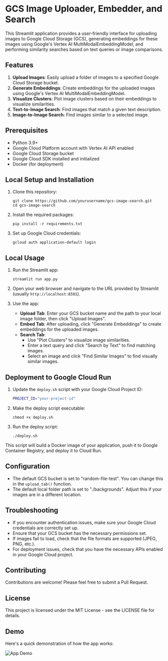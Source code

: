 # GCS Image Uploader, Embedder, and Search

This Streamlit application provides a user-friendly interface for uploading images to Google Cloud Storage (GCS), generating embeddings for these images using Google's Vertex AI MultiModalEmbeddingModel, and performing similarity searches based on text queries or image comparisons.

## Features

1. **Upload Images**: Easily upload a folder of images to a specified Google Cloud Storage bucket.
2. **Generate Embeddings**: Create embeddings for the uploaded images using Google's Vertex AI MultiModalEmbeddingModel.
3. **Visualize Clusters**: Plot image clusters based on their embeddings to visualize similarities.
4. **Text-to-Image Search**: Find images that match a given text description.
5. **Image-to-Image Search**: Find images similar to a selected image.

## Prerequisites

- Python 3.9+
- Google Cloud Platform account with Vertex AI API enabled
- Google Cloud Storage bucket
- Google Cloud SDK installed and initialized
- Docker (for deployment)

## Local Setup and Installation

1. Clone this repository:
   ```
   git clone https://github.com/yourusername/gcs-image-search.git
   cd gcs-image-search
   ```

2. Install the required packages:
   ```
   pip install -r requirements.txt
   ```

3. Set up Google Cloud credentials:
   ```
   gcloud auth application-default login
   ```

## Local Usage

1. Run the Streamlit app:
   ```
   streamlit run app.py
   ```

2. Open your web browser and navigate to the URL provided by Streamlit (usually `http://localhost:8501`).

3. Use the app:
   - **Upload Tab**: Enter your GCS bucket name and the path to your local image folder, then click "Upload Images".
   - **Embed Tab**: After uploading, click "Generate Embeddings" to create embeddings for the uploaded images.
   - **Search Tab**: 
     - Use "Plot Clusters" to visualize image similarities.
     - Enter a text query and click "Search by Text" to find matching images.
     - Select an image and click "Find Similar Images" to find visually similar images.

## Deployment to Google Cloud Run

1. Update the `deploy.sh` script with your Google Cloud Project ID:
   ```bash
   PROJECT_ID="your-project-id"
   ```

2. Make the deploy script executable:
   ```
   chmod +x deploy.sh
   ```

3. Run the deploy script:
   ```
   ./deploy.sh
   ```

This script will build a Docker image of your application, push it to Google Container Registry, and deploy it to Cloud Run.

## Configuration

- The default GCS bucket is set to "random-file-test". You can change this in the `upload_tab()` function.
- The default local folder path is set to "./backgrounds". Adjust this if your images are in a different location.

## Troubleshooting

- If you encounter authentication issues, make sure your Google Cloud credentials are correctly set up.
- Ensure that your GCS bucket has the necessary permissions set.
- If images fail to load, check that the file formats are supported (JPEG, PNG, etc.).
- For deployment issues, check that you have the necessary APIs enabled in your Google Cloud project.

## Contributing

Contributions are welcome! Please feel free to submit a Pull Request.

## License

This project is licensed under the MIT License - see the LICENSE file for details.

## Demo

Here's a quick demonstration of how the app works:

![App Demo](./screen.gif)

